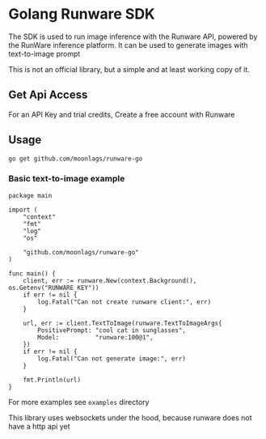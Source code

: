 # Golang Runware SDK

The SDK is used to run image inference with the Runware API, powered by the RunWare inference platform. It can be used to generate images with text-to-image prompt

This is not an official library, but a simple and at least working copy of it.

## Get Api Access

For an API Key and trial credits, Create a free account with Runware

## Usage
 `go get github.com/moonlags/runware-go`

### Basic text-to-image example
```Golang
package main

import (
	"context"
	"fmt"
	"log"
	"os"

	"github.com/moonlags/runware-go"
)

func main() {
	client, err := runware.New(context.Background(), os.Getenv("RUNWARE_KEY"))
	if err != nil {
		log.Fatal("Can not create runware client:", err)
	}

	url, err := client.TextToImage(runware.TextToImageArgs{
		PositivePrompt: "cool cat in sunglasses",
		Model:          "runware:100@1",
	})
	if err != nil {
		log.Fatal("Can not generate image:", err)
	}

	fmt.Println(url)
}
```
For more examples see `examples` directory

This library uses websockets under the hood, because runware does not have a http api yet
